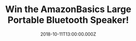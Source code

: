 ---
campaign-uuid: "c-3c0797c1-2e11-4f14-9d10-2660b3214ddf"
type: "Competition"
category: "Technology"
date: "2018-10-11T13:00:00.000Z"
end-date: "2018-11-11T23:59:00.000Z"
disable-form: false
is_promoted: false
has_entry_page: true
title: "Win the AmazonBasics Large Portable Bluetooth Speaker!"
competition-description: "<p>Get ready to turn up the volume of your music, films,\
  \ or voice calls with this large Bluetooth speaker from AmazonBasics. The loudest\
  \ speaker to date that lets you share music and calls with your friends, hands-free.</p>\r\
  \n<p>Want to treat yourself? Enter below for a chance to win!</p>"
hero-header: "Win the AmazonBasics Large Portable Bluetooth Speaker!"
terms-confirmation: "N/A"
banner-img: "https://assets.expresslyapp.com/asset-93f7afe6-c2a6-4827-9789-6858db45b8fd.jpg"
logo-left-href: "aaa.nme.com"
logo-left-image: "https://assets.expresslyapp.com/asset-4c7ba81f-7269-42f9-9cb5-b26e2a6a807f.jpg"
logo-left-title: "NME AAA"
bg-image-hero: "https://assets.expresslyapp.com/asset-733089e5-4592-483f-8aa7-6a71718a4802.jpg"
bg-image-first: "https://assets.expresslyapp.com/asset-e37068e3-06b8-4fd3-8939-0fa1e75697d4.jpg"
section1-content: "</p>Listen to your favourite tunes and films from your phone, tablet,\
  \ or laptop. This amazing AmazonBasics speaker connects to nearly all Bluetooth\
  \ devices using Bluetooth 4.0 technology.</p><p>The speaker is amazingly portable\
  \ and so loud and powerful enough that you can go to the beach and still hear your\
  \ music! Take the speaker on your next big trip, to the park, or just the next room!</p>\r\
  \n<p>Enter the form below and get ready to enjoy the AmazonBasics Large Portable\
  \ Bluetooth Speaker everywhere you go!</p>"
entry-title: "Win the AmazonBasics Large Portable Bluetooth Speaker!"
entry-content: "Enter the draw to win the AmazonBasics Large Portable Bluetooth Speaker\
  \ by completing the form below before 23:59 on 11th of November 2018."
has-winner: false
prize-description: "The AmazonBasics Large Portable Bluetooth Speaker!"
special-conditions: "Multiple entries are allowed up to one every day.\r\nThis competition\
  \ is also available on: https://http://club.expressly.io/competitions/amazon-bluetooth-speaker"
country-restrictions:
- "GB"
---